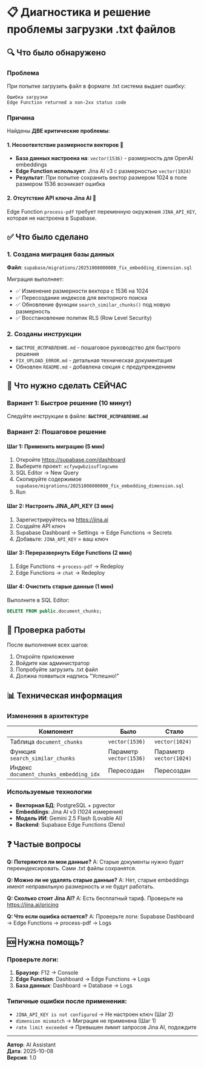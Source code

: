 # 📋 Диагностика и решение проблемы загрузки .txt файлов

## 🔍 Что было обнаружено

### Проблема
При попытке загрузить файл в формате .txt система выдает ошибку:
```
Ошибка загрузки
Edge Function returned a non-2xx status code
```

### Причина
Найдены **ДВЕ критические проблемы**:

#### 1. Несоответствие размерности векторов 🔢
- **База данных настроена на**: `vector(1536)` - размерность для OpenAI embeddings
- **Edge Function использует**: Jina AI v3 с размерностью `vector(1024)`
- **Результат**: При попытке сохранить вектор размером 1024 в поле размером 1536 возникает ошибка

#### 2. Отсутствие API ключа Jina AI 🔑
Edge Function `process-pdf` требует переменную окружения `JINA_API_KEY`, которая не настроена в Supabase.

## ✅ Что было сделано

### 1. Создана миграция базы данных
**Файл**: `supabase/migrations/20251008000000_fix_embedding_dimension.sql`

Миграция выполняет:
- ✅ Изменение размерности вектора с 1536 на 1024
- ✅ Пересоздание индексов для векторного поиска
- ✅ Обновление функции `search_similar_chunks()` под новую размерность
- ✅ Восстановление политик RLS (Row Level Security)

### 2. Созданы инструкции
- `БЫСТРОЕ_ИСПРАВЛЕНИЕ.md` - пошаговое руководство для быстрого решения
- `FIX_UPLOAD_ERROR.md` - детальная техническая документация
- Обновлен `README.md` - добавлена секция с предупреждением

## 🎯 Что нужно сделать СЕЙЧАС

### Вариант 1: Быстрое решение (10 минут)
Следуйте инструкции в файле: **`БЫСТРОЕ_ИСПРАВЛЕНИЕ.md`**

### Вариант 2: Пошаговое решение

#### Шаг 1: Применить миграцию (5 мин)
1. Откройте https://supabase.com/dashboard
2. Выберите проект: `xcfywgwbzisuflngcwme`
3. SQL Editor → New Query
4. Скопируйте содержимое `supabase/migrations/20251008000000_fix_embedding_dimension.sql`
5. Run

#### Шаг 2: Настроить JINA_API_KEY (3 мин)
1. Зарегистрируйтесь на https://jina.ai
2. Создайте API ключ
3. Supabase Dashboard → Settings → Edge Functions → Secrets
4. Добавьте: `JINA_API_KEY` = ваш ключ

#### Шаг 3: Переразвернуть Edge Functions (2 мин)
1. Edge Functions → `process-pdf` → Redeploy
2. Edge Functions → `chat` → Redeploy

#### Шаг 4: Очистить старые данные (1 мин)
Выполните в SQL Editor:
```sql
DELETE FROM public.document_chunks;
```

## 🧪 Проверка работы

После выполнения всех шагов:
1. Откройте приложение
2. Войдите как администратор
3. Попробуйте загрузить .txt файл
4. Должна появиться надпись "Успешно!"

## 📊 Техническая информация

### Изменения в архитектуре
| Компонент | Было | Стало |
|-----------|------|-------|
| Таблица `document_chunks` | `vector(1536)` | `vector(1024)` |
| Функция `search_similar_chunks` | Параметр `vector(1536)` | Параметр `vector(1024)` |
| Индекс `document_chunks_embedding_idx` | Пересоздан | Пересоздан |

### Используемые технологии
- **Векторная БД**: PostgreSQL + pgvector
- **Embeddings**: Jina AI v3 (1024 измерения)
- **Модель ИИ**: Gemini 2.5 Flash (Lovable AI)
- **Backend**: Supabase Edge Functions (Deno)

## ❓ Частые вопросы

**Q: Потеряются ли мои данные?**
A: Старые документы нужно будет переиндексировать. Сами .txt файлы сохранятся.

**Q: Можно ли не удалять старые данные?**
A: Нет, старые embeddings имеют неправильную размерность и не будут работать.

**Q: Сколько стоит Jina AI?**
A: Есть бесплатный тариф. Проверьте на https://jina.ai/pricing

**Q: Что если ошибка остается?**
A: Проверьте логи: Supabase Dashboard → Edge Functions → process-pdf → Logs

## 🆘 Нужна помощь?

### Проверьте логи:
1. **Браузер**: F12 → Console
2. **Edge Function**: Dashboard → Edge Functions → Logs
3. **База данных**: Dashboard → Database → Logs

### Типичные ошибки после применения:
- `JINA_API_KEY is not configured` → Не настроен ключ (Шаг 2)
- `dimension mismatch` → Миграция не применена (Шаг 1)
- `rate limit exceeded` → Превышен лимит запросов Jina AI, подождите

---

**Автор**: AI Assistant  
**Дата**: 2025-10-08  
**Версия**: 1.0


